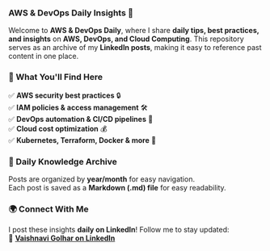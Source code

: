 ### AWS & DevOps Daily Insights 🚀  

Welcome to **AWS & DevOps Daily**, where I share **daily tips, best practices, and insights** on **AWS, DevOps, and Cloud Computing**. This repository serves as an archive of my **LinkedIn posts**, making it easy to reference past content in one place.  

### 📌 What You'll Find Here  
✅ **AWS security best practices** 🔒  
✅ **IAM policies & access management** 🛠️  
✅ **DevOps automation & CI/CD pipelines** 🚀  
✅ **Cloud cost optimization** 💰  
✅ **Kubernetes, Terraform, Docker & more** 🐳  

### 📅 Daily Knowledge Archive  
Posts are organized by **year/month** for easy navigation.  
Each post is saved as a **Markdown (.md) file** for easy readability.  

### 🌍 Connect With Me  
I post these insights **daily on LinkedIn**! Follow me to stay updated:  
🔗 **[Vaishnavi Golhar on LinkedIn](https://www.linkedin.com/in/vaishnavi-golhar-673b0b349?lipi=urn%3Ali%3Apage%3Ad_flagship3_profile_view_base_contact_details%3B0mKt%2F7QgSjuWupZiFajpHQ%3D%3D)**  
